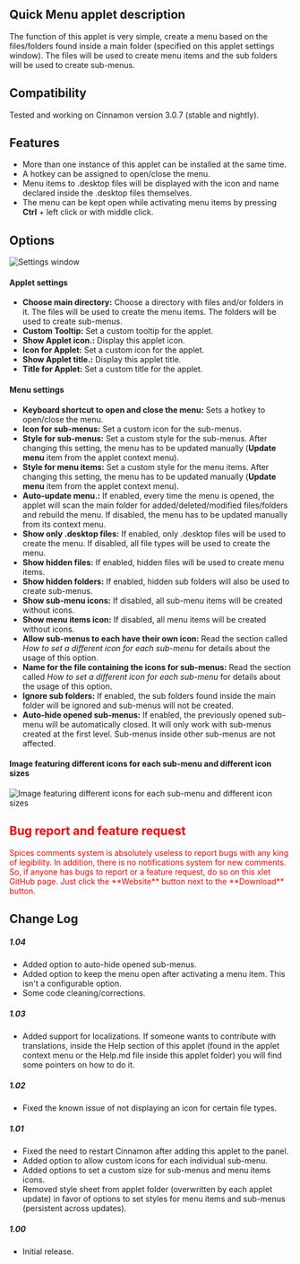 ## Quick Menu applet description

The function of this applet is very simple, create a menu based on the files/folders found inside a main folder (specified on this applet settings window). The files will be used to create menu items and the sub folders will be used to create sub-menus.

## Compatibility

Tested and working on Cinnamon version 3.0.7 (stable and nightly).

## Features

- More than one instance of this applet can be installed at the same time.
- A hotkey can be assigned to open/close the menu.
- Menu items to .desktop files will be displayed with the icon and name declared inside the .desktop files themselves.
- The menu can be kept open while activating menu items by pressing **Ctrl** + left click or with middle click.

## Options

![Settings window](https://raw.githubusercontent.com/Odyseus/CinnamonTools/master/Applets/0dyseus%40QuickMenu/screenshot2.png "Settings window")

#### Applet settings

- **Choose main directory:** Choose a directory with files and/or folders in it. The files will be used to create the menu items. The folders will be used to create sub-menus.
- **Custom Tooltip:** Set a custom tooltip for the applet.
- **Show Applet icon.:** Display this applet icon.
- **Icon for Applet:** Set a custom icon for the applet.
- **Show Applet title.:** Display this applet title.
- **Title for Applet:** Set a custom title for the applet.

#### Menu settings

- **Keyboard shortcut to open and close the menu:** Sets a hotkey to open/close the menu.
- **Icon for sub-menus:** Set a custom icon for the sub-menus.
- **Style for sub-menus:** Set a custom style for the sub-menus. After changing this setting, the menu has to be updated manually (**Update menu** item from the applet context menu).
- **Style for menu items:** Set a custom style for the menu items. After changing this setting, the menu has to be updated manually (**Update menu** item from the applet context menu).
- **Auto-update menu.:** If enabled, every time the menu is opened, the applet will scan the main folder for added/deleted/modified files/folders and rebuild the menu. If disabled, the menu has to be updated manually from its context menu.
- **Show only .desktop files:** If enabled, only .desktop files will be used to create the menu. If disabled, all file types will be used to create the menu.
- **Show hidden files:** If enabled, hidden files will be used to create menu items.
- **Show hidden folders:** If enabled, hidden sub folders will also be used to create sub-menus.
- **Show sub-menu icons:** If disabled, all sub-menu items will be created without icons.
- **Show menu items icon:** If disabled, all menu items will be created without icons.
- **Allow sub-menus to each have their own icon:** Read the section called *How to set a different icon for each sub-menu* for details about the usage of this option.
- **Name for the file containing the icons for sub-menus:** Read the section called *How to set a different icon for each sub-menu* for details about the usage of this option.
- **Ignore sub folders:** If enabled, the sub folders found inside the main folder will be ignored and sub-menus will not be created.
- **Auto-hide opened sub-menus:** If enabled, the previously opened sub-menu will be automatically closed. It will only work with sub-menus created at the first level. Sub-menus inside other sub-menus are not affected.

#### Image featuring different icons for each sub-menu and different icon sizes

![Image featuring different icons for each sub-menu and different icon sizes](https://raw.githubusercontent.com/Odyseus/CinnamonTools/master/Applets/0dyseus%40QuickMenu/screenshot3.png "Image featuring different icons for each sub-menu and different icon sizes")

<h2 style="color:red;"> Bug report and feature request</h2>
<span style="color:red;">
Spices comments system is absolutely useless to report bugs with any king of legibility. In addition, there is no notifications system for new comments. So, if anyone has bugs to report or a feature request, do so on this xlet GitHub page. Just click the **Website** button next to the **Download** button.
</span>

## Change Log

##### 1.04
- Added option to auto-hide opened sub-menus.
- Added option to keep the menu open after activating a menu item. This isn't a configurable option.
- Some code cleaning/corrections.

##### 1.03
- Added support for localizations. If someone wants to contribute with translations, inside the Help section of this applet (found in the applet context menu or the Help.md file inside this applet folder) you will find some pointers on how to do it.

##### 1.02
- Fixed the known issue of not displaying an icon for certain file types.

##### 1.01
- Fixed the need to restart Cinnamon after adding this applet to the panel.
- Added option to allow custom icons for each individual sub-menu.
- Added options to set a custom size for sub-menus and menu items icons.
- Removed style sheet from applet folder (overwritten by each applet update) in favor of options to set styles for menu items and sub-menus (persistent across updates).

##### 1.00
- Initial release.

